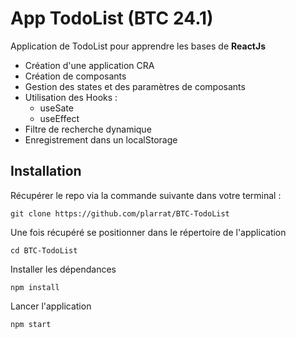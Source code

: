 # App TodoList (BTC 24.1)

Application de TodoList pour apprendre les bases de **ReactJs**

- Création d'une application CRA
- Création de composants
- Gestion des states et des paramètres de composants
- Utilisation des Hooks :
  - useSate
  - useEffect
- Filtre de recherche dynamique
- Enregistrement dans un localStorage

## Installation

Récupérer le repo via la commande suivante dans votre terminal :

`git clone https://github.com/plarrat/BTC-TodoList`

Une fois récupéré se positionner dans le répertoire de l'application

`cd BTC-TodoList`

Installer les dépendances

`npm install`

Lancer l'application

`npm start`
